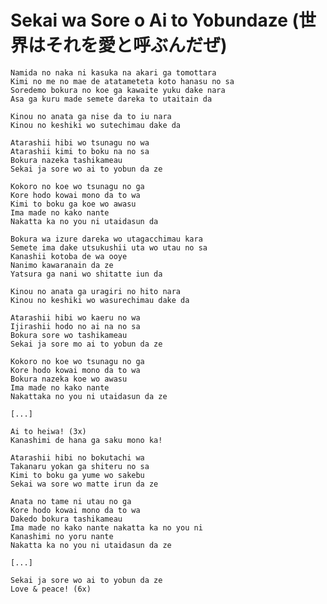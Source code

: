 Sekai wa Sore o Ai to Yobundaze (世界はそれを愛と呼ぶんだぜ)
======================================================

    Namida no naka ni kasuka na akari ga tomottara
    Kimi no me no mae de atatameteta koto hanasu no sa
    Soredemo bokura no koe ga kawaite yuku dake nara
    Asa ga kuru made semete dareka to utaitain da

    Kinou no anata ga nise da to iu nara
    Kinou no keshiki wo sutechimau dake da

    Atarashii hibi wo tsunagu no wa
    Atarashii kimi to boku na no sa
    Bokura nazeka tashikameau
    Sekai ja sore wo ai to yobun da ze

    Kokoro no koe wo tsunagu no ga
    Kore hodo kowai mono da to wa
    Kimi to boku ga koe wo awasu
    Ima made no kako nante
    Nakatta ka no you ni utaidasun da

    Bokura wa izure dareka wo utagacchimau kara
    Semete ima dake utsukushii uta wo utau no sa
    Kanashii kotoba de wa ooye
    Nanimo kawaranain da ze
    Yatsura ga nani wo shitatte iun da

    Kinou no anata ga uragiri no hito nara
    Kinou no keshiki wo wasurechimau dake da

    Atarashii hibi wo kaeru no wa
    Ijirashii hodo no ai na no sa
    Bokura sore wo tashikameau
    Sekai ja sore mo ai to yobun da ze

    Kokoro no koe wo tsunagu no ga
    Kore hodo kowai mono da to wa
    Bokura nazeka koe wo awasu
    Ima made no kako nante
    Nakattaka no you ni utaidasun da ze

    [...]

    Ai to heiwa! (3x)
    Kanashimi de hana ga saku mono ka!

    Atarashii hibi no bokutachi wa
    Takanaru yokan ga shiteru no sa
    Kimi to boku ga yume wo sakebu
    Sekai wa sore wo matte irun da ze

    Anata no tame ni utau no ga
    Kore hodo kowai mono da to wa
    Dakedo bokura tashikameau
    Ima made no kako nante nakatta ka no you ni
    Kanashimi no yoru nante
    Nakatta ka no you ni utaidasun da ze

    [...]

    Sekai ja sore wo ai to yobun da ze
    Love & peace! (6x)
